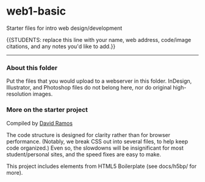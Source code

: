# web1-basic

Starter files for intro web design/development

{{STUDENTS: replace this line with your name, web address, code/image citations, and any notes you'd like to add.}}



***

### About this folder

Put the files that you would upload to a webserver in this folder. InDesign, Illustrator, and Photoshop files do not belong here, nor do original high-resolution images.

### More on the starter project

Compiled by [David Ramos](http://imaginaryterrain.com)

The code structure is designed for clarity rather than for browser performance. (Notably, we break CSS out into several files, to help keep code organized.) Even so, the slowdowns will be insignificant for most student/personal sites, and the speed fixes are easy to make.

This project includes elements from HTML5 Boilerplate (see docs/h5bp/ for more).

